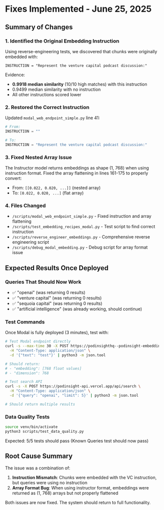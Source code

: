 # Fixes Implemented - June 25, 2025

## Summary of Changes

### 1. Identified the Original Embedding Instruction
Using reverse-engineering tests, we discovered that chunks were originally embedded with:
```
INSTRUCTION = "Represent the venture capital podcast discussion:"
```

Evidence:
- **0.9918 median similarity** (10/10 high matches) with this instruction
- 0.9499 median similarity with no instruction
- All other instructions scored lower

### 2. Restored the Correct Instruction
Updated `modal_web_endpoint_simple.py` line 41:
```python
# From:
INSTRUCTION = ""

# To:
INSTRUCTION = "Represent the venture capital podcast discussion:"
```

### 3. Fixed Nested Array Issue
The Instructor model returns embeddings as shape (1, 768) when using instruction format.
Fixed the array flattening in lines 161-175 to properly convert:
- From: `[[0.022, 0.020, ...]]` (nested array)
- To: `[0.022, 0.020, ...]` (flat array)

### 4. Files Changed
- `/scripts/modal_web_endpoint_simple.py` - Fixed instruction and array flattening
- `/scripts/test_embedding_recipes_modal.py` - Test script to find correct instruction
- `/scripts/reverse_engineer_embeddings.py` - Comprehensive reverse engineering script
- `/scripts/debug_modal_embedding.py` - Debug script for array format issue

## Expected Results Once Deployed

### Queries That Should Now Work
- ✅ "openai" (was returning 0 results)
- ✅ "venture capital" (was returning 0 results)
- ✅ "sequoia capital" (was returning 0 results)
- ✅ "artificial intelligence" (was already working, should continue)

### Test Commands
Once Modal is fully deployed (3 minutes), test with:

```bash
# Test Modal endpoint directly
curl -s --max-time 30 -X POST https://podinsighthq--podinsight-embeddings-simple-generate-embedding.modal.run \
  -H "Content-Type: application/json" \
  -d '{"text": "test"}' | python3 -m json.tool

# Should return:
# - "embedding": [768 float values]
# - "dimension": 768

# Test search API
curl -s -X POST https://podinsight-api.vercel.app/api/search \
  -H "Content-Type: application/json" \
  -d '{"query": "openai", "limit": 5}' | python3 -m json.tool

# Should return multiple results
```

### Data Quality Tests
```bash
source venv/bin/activate
python3 scripts/test_data_quality.py
```

Expected: 5/5 tests should pass (Known Queries test should now pass)

## Root Cause Summary

The issue was a combination of:
1. **Instruction Mismatch**: Chunks were embedded with the VC instruction, but queries were using no instruction
2. **Array Format Bug**: When using instructor format, embeddings were returned as (1, 768) arrays but not properly flattened

Both issues are now fixed. The system should return to full functionality.
